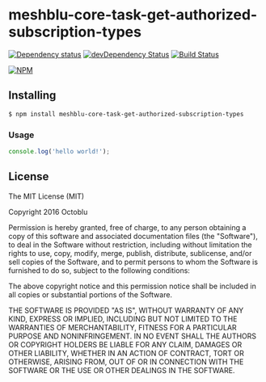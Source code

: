 # meshblu-core-task-get-authorized-subscription-types

[![Dependency status](http://img.shields.io/david/octoblu/meshblu-core-task-get-authorized-subscription-types.svg?style=flat)](https://david-dm.org/octoblu/meshblu-core-task-get-authorized-subscription-types)
[![devDependency Status](http://img.shields.io/david/dev/octoblu/meshblu-core-task-get-authorized-subscription-types.svg?style=flat)](https://david-dm.org/octoblu/meshblu-core-task-get-authorized-subscription-types#info=devDependencies)
[![Build Status](http://img.shields.io/travis/octoblu/meshblu-core-task-get-authorized-subscription-types.svg?style=flat&branch=master)](https://travis-ci.org/octoblu/meshblu-core-task-get-authorized-subscription-types)

[![NPM](https://nodei.co/npm/meshblu-core-task-get-authorized-subscription-types.svg?style=flat)](https://npmjs.org/package/meshblu-core-task-get-authorized-subscription-types)

## Installing

```bash
$ npm install meshblu-core-task-get-authorized-subscription-types
```

### Usage

```javascript
console.log('hello world!');
```

## License

The MIT License (MIT)

Copyright 2016 Octoblu

Permission is hereby granted, free of charge, to any person obtaining a copy
of this software and associated documentation files (the "Software"), to deal
in the Software without restriction, including without limitation the rights
to use, copy, modify, merge, publish, distribute, sublicense, and/or sell
copies of the Software, and to permit persons to whom the Software is
furnished to do so, subject to the following conditions:

The above copyright notice and this permission notice shall be included in all
copies or substantial portions of the Software.

THE SOFTWARE IS PROVIDED "AS IS", WITHOUT WARRANTY OF ANY KIND, EXPRESS OR
IMPLIED, INCLUDING BUT NOT LIMITED TO THE WARRANTIES OF MERCHANTABILITY,
FITNESS FOR A PARTICULAR PURPOSE AND NONINFRINGEMENT. IN NO EVENT SHALL THE
AUTHORS OR COPYRIGHT HOLDERS BE LIABLE FOR ANY CLAIM, DAMAGES OR OTHER
LIABILITY, WHETHER IN AN ACTION OF CONTRACT, TORT OR OTHERWISE, ARISING FROM,
OUT OF OR IN CONNECTION WITH THE SOFTWARE OR THE USE OR OTHER DEALINGS IN THE
SOFTWARE.
